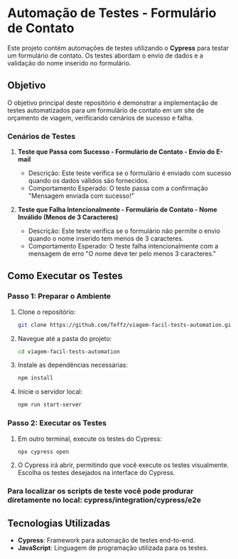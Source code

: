 # Automação de Testes - Formulário de Contato

Este projeto contém automações de testes utilizando o **Cypress** para testar um formulário de contato. Os testes abordam o envio de dados e a validação do nome inserido no formulário.

## Objetivo

O objetivo principal deste repositório é demonstrar a implementação de testes automatizados para um formulário de contato em um site de orçamento de viagem, verificando cenários de sucesso e falha.

### Cenários de Testes

1. **Teste que Passa com Sucesso - Formulário de Contato - Envio do E-mail**  
   - Descrição: Este teste verifica se o formulário é enviado com sucesso quando os dados válidos são fornecidos.
   - Comportamento Esperado: O teste passa com a confirmação "Mensagem enviada com sucesso!"

2. **Teste que Falha Intencionalmente - Formulário de Contato - Nome Inválido (Menos de 3 Caracteres)**  
   - Descrição: Este teste verifica se o formulário não permite o envio quando o nome inserido tem menos de 3 caracteres. 
   - Comportamento Esperado: O teste falha intencionalmente com a mensagem de erro "O nome deve ter pelo menos 3 caracteres."

## Como Executar os Testes

### Passo 1: Preparar o Ambiente

1. Clone o repositório:
    ```bash
    git clone https://github.com/Teffz/viagem-facil-tests-automation.git
    ```

2. Navegue até a pasta do projeto:
    ```bash
    cd viagem-facil-tests-automation
    ```

3. Instale as dependências necessárias:
    ```bash
    npm install
    ```

4. Inicie o servidor local:
    ```bash
    npm run start-server
    ```

### Passo 2: Executar os Testes

1. Em outro terminal, execute os testes do Cypress:
    ```bash
    npx cypress open
    ```

2. O Cypress irá abrir, permitindo que você execute os testes visualmente. Escolha os testes desejados na interface do Cypress.





### Para localizar os scripts de teste você pode produrar diretamente no local: cypress/integration/cypress/e2e




## Tecnologias Utilizadas

- **Cypress**: Framework para automação de testes end-to-end.
- **JavaScript**: Linguagem de programação utilizada para os testes.

